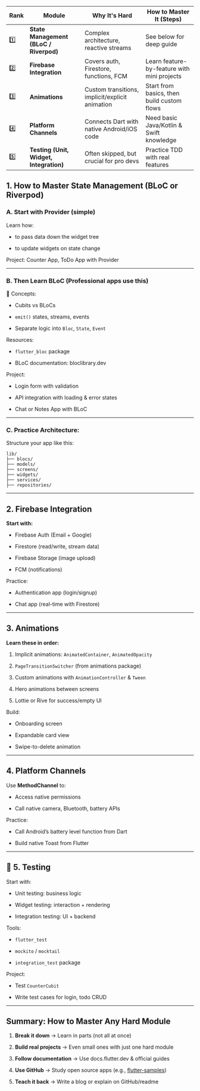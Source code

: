 | Rank | Module                                  | Why It's Hard                                   | How to Master It (Steps)                    |
| ---- | --------------------------------------- | ----------------------------------------------- | ------------------------------------------- |
| 1️⃣  | **State Management (BLoC / Riverpod)**  | Complex architecture, reactive streams          | See below for deep guide                    |
| 2️⃣  | **Firebase Integration**                | Covers auth, Firestore, functions, FCM          | Learn feature-by-feature with mini projects |
| 3️⃣  | **Animations**                          | Custom transitions, implicit/explicit animation | Start from basics, then build custom flows  |
| 4️⃣  | **Platform Channels**                   | Connects Dart with native Android/iOS code      | Need basic Java/Kotlin & Swift knowledge    |
| 5️⃣  | **Testing (Unit, Widget, Integration)** | Often skipped, but crucial for pro devs         | Practice TDD with real features             |

## 1. How to Master **State Management (BLoC or Riverpod)**

### A. **Start with Provider (simple)**

 Learn how:

- to pass data down the widget tree
    
- to update widgets on state change
    

Project: Counter App, ToDo App with Provider

---

### B. **Then Learn BLoC (Professional apps use this)**

🧱 Concepts:

- Cubits vs BLoCs
    
- `emit()` states, streams, events
    
- Separate logic into `Bloc`, `State`, `Event`
    

Resources:

- `flutter_bloc` package
    
- BLoC documentation: bloclibrary.dev
    

 Project:

- Login form with validation
    
- API integration with loading & error states
    
- Chat or Notes App with BLoC
    

---
### C. **Practice Architecture:**

Structure your app like this:

```vbnet
lib/
├── blocs/
├── models/
├── screens/
├── widgets/
├── services/
├── repositories/
```
---
##  2. Firebase Integration

**Start with:**

- Firebase Auth (Email + Google)
    
- Firestore (read/write, stream data)
    
- Firebase Storage (image upload)
    
- FCM (notifications)
    

 Practice:

- Authentication app (login/signup)
    
- Chat app (real-time with Firestore)
    

---

##  3. Animations

**Learn these in order:**

1. Implicit animations: `AnimatedContainer`, `AnimatedOpacity`
    
2. `PageTransitionSwitcher` (from animations package)
    
3. Custom animations with `AnimationController` & `Tween`
    
4. Hero animations between screens
    
5. Lottie or Rive for success/empty UI
    

 Build:

- Onboarding screen
    
- Expandable card view
    
- Swipe-to-delete animation
    

---

##  4. Platform Channels

Use **MethodChannel** to:

- Access native permissions
    
- Call native camera, Bluetooth, battery APIs
    

 Practice:

- Call Android’s battery level function from Dart
    
- Build native Toast from Flutter
    

---

## 🧪 5. Testing

Start with:

- Unit testing: business logic
    
- Widget testing: interaction + rendering
    
- Integration testing: UI + backend
    

Tools:

- `flutter_test`
    
- `mockito` / `mocktail`
    
- `integration_test` package
    

 Project:

- Test `CounterCubit`
    
- Write test cases for login, todo CRUD
    

---

##  Summary: How to Master Any Hard Module

1. **Break it down** → Learn in parts (not all at once)
    
2. **Build real projects** → Even small ones with just one hard module
    
3. **Follow documentation** → Use docs.flutter.dev & official guides
    
4. **Use GitHub** → Study open source apps (e.g., [flutter-samples](https://github.com/flutter/samples))
    
5. **Teach it back** → Write a blog or explain on GitHub/readme